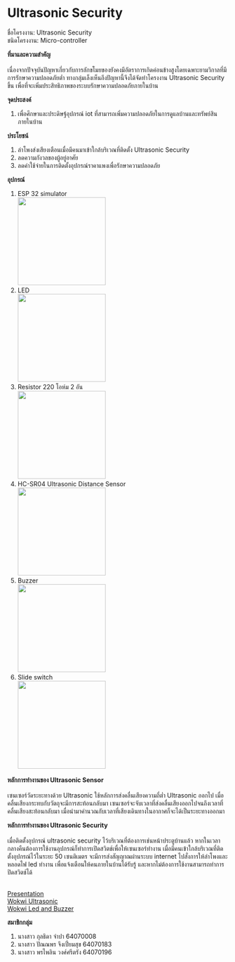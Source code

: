 # Ultrasonic Security

ชื่อโครงงาน: Ultrasonic Security<br>
ชนิดโครงงาน: Micro-controller<br>

<b>ที่มาและความสำคัญ</b><br /> <br>
  เนื่องจากปัจจุบันปัญหาเกี่ยวกับการลักขโมยของยังคงมีอัตราการเกิดค่อนข้างสูงโดยเฉพาะยามวิกาลที่มีการรักษาความปลอดภัยต่ำ ทางกลุ่มเล็งเห็นถึงปัญหานี้จึงได้จัดทำโครงงาน Ultrasonic Security ขึ้น เพื่อที่จะเพิ่มประสิทธิภาพของระบบรักษาความปลอดภัยภายในบ้าน
  
<b>จุดประสงค์</b><br>
  1. เพื่อศึกษาและประดิษฐ์อุปกรณ์ iot ที่สามารถเพิ่มความปลอดภัยในการดูแลบ้านและทรัพย์สินภายในบ้าน
  
<b>ประโยชน์</b><br>
  1. ลำโพงส่งเสียงเตือนเมื่อมีคนมาเข้าใกล้บริเวณที่ติดตั้ง Ultrasonic Security
  2. ลดความกังวลของผู้อยู่อาศัย
  3. ลดค่าใช้จ่ายในการติดตั้งอุปกรณ์ราคาแพงเพื่อรักษาความปลอดภัย

<b>อุปกรณ์</b><br>
1. ESP 32 simulator <br>
<img src = "https://user-images.githubusercontent.com/88420671/166657183-22f6d4ba-c7f2-4973-ae8a-bf035c975bc5.png" width = "200px"><br>
2. LED <br>
<img src = "https://user-images.githubusercontent.com/88420671/166657335-da558e56-70c3-4f53-bf02-67b39a9bf3a5.png" width = "200px"><br>
3. Resistor 220 โอห์ม 2 อัน<br>
<img src = "https://user-images.githubusercontent.com/101054221/167414625-871ac7e3-0a92-44bf-8e95-57145c0e22b7.png" width = "200px"><br>
4. HC-SR04 Ultrasonic Distance Sensor <br>
<img src = "https://user-images.githubusercontent.com/88420671/166657383-98dbf3ad-286e-4024-9c63-781665dd4e9d.png" width = "200px"><br>
5. Buzzer <br>
<img src = "https://user-images.githubusercontent.com/88420671/166657399-70d8aad2-9327-456c-8fae-c5e1e2358426.png" width = "200px"><br>
6. Slide switch <br>
<img src = "https://user-images.githubusercontent.com/88420671/166657478-f4151467-0850-471a-a4c9-4a401f309b1f.png" width = "200px"><br>

  <b>หลักการทำงานของ Ultrasonic Sensor</b><br /> <br>
  เซนเซอร์วัดระยะทางด้วย Ultrasonic ใช้หลักการส่งคลื่นเสียงความถี่ต่ำ Ultrasonic ออกไป เมื่อคลื่นเสียงกระทบกับวัตถุจะมีการสะท้อนกลับมา เซนเซอร์จะจับเวลาที่ส่งคลื่นเสียงออกไปจนถึงเวลาที่คลื่นเสียงสะท้อนกลับมา เมื่อนำมาคำนวณกับเวลาที่เสียงเดินทางในอากาศก็จะได้เป็นระยะทางออกมา
  
  <b>หลักการทำงานของ Ultrasonic Security</b><br /> <br>
  เมื่อติดตั้งอุปกรณ์ ultrasonic security ไว้บริเวณที่ต้องการเช่นหน้าประตูบ้านแล้ว หากในเวลากลางคืนต้องการใช้งานอุปกรณ์ก็ทำการเปิดสวิตช์เพื่อให้เซนเซอร์ทำงาน เมื่อมีคนเข้าใกล้บริเวณที่ติดตั้งอุปกรณ์ไว้ในระยะ 50 เซนติเมตร จะมีการส่งสัญญาณผ่านระบบ internet ไปสั่งการให้ลำโพงและหลอดไฟ led ทำงาน เพื่อแจ้งเตือนให้คนภายในบ้านได้รับรู้ และหากไม่ต้องการใช้งานสามารถทำการปิดสวิตช์ได้
 <br /> <br>
 
<a href = "https://youtu.be/7cu831H9Jzg">Presentation</a><br>
<a href = "https://wokwi.com/projects/330350510226801235">Wokwi Ultrasonic</a><br>
<a href = "https://wokwi.com/projects/330897401225151060">Wokwi Led and Buzzer</a><br>
  
<b>สมาชิกกลุ่ม</b>
  1. นางสาว กุลธิดา         จำปา          64070008<br>
  2. นางสาว ปัณณพร        จึงเปี่ยมสุข      64070183<br>
  3. นางสาว พรไพลิน        วงศ์ศรีตรัง      64070196<br>
  


